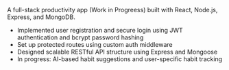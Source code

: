 A full-stack productivity app (Work in Progreess) built with React, Node.js, Express, and MongoDB.
- Implemented user registration and secure login using JWT authentication and bcrypt password hashing
- Set up protected routes using custom auth middleware
- Designed scalable RESTful API structure using Express and Mongoose
- In progress: AI-based habit suggestions and user-specific habit tracking

